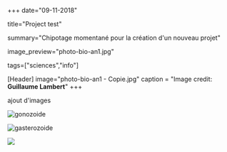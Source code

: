 +++
date="09-11-2018"

title="Project test"

summary="Chipotage momentané pour la création d'un nouveau projet"

image_preview="photo-bio-an1.jpg"

tags=["sciences","info"]

[Header]
image="photo-bio-an1 - Copie.jpg"
caption = "Image credit: **Guillaume Lambert**"
+++

ajout d'images

![gonozoide](../../img/gasterozoide.jpg)

![gasterozoide](../../img/gonozoide.jpg)

![](../../img/photo-bio-an1.jpg)
